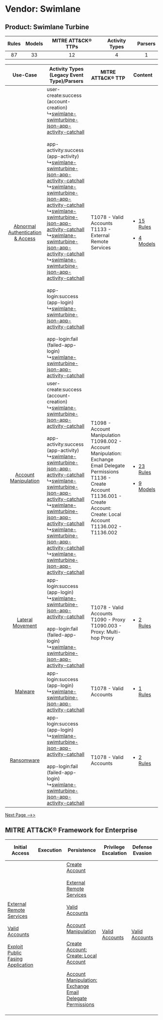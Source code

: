 Vendor: Swimlane
================
Product: Swimlane Turbine
-------------------------
| Rules | Models | MITRE ATT&CK® TTPs | Activity Types | Parsers |
|:-----:|:------:|:------------------:|:--------------:|:-------:|
|  87   |   33   |         12         |       4        |    1    |

|    Use-Case    | Activity Types (Legacy Event Type)/Parsers    | MITRE ATT&CK® TTP    | Content    |
|:----:| ---- | ---- | ---- |
| [Abnormal Authentication & Access](../../../UseCases/uc_abnormal_authentication_&_access.md) |  user-create:success (account-creation)<br> ↳[swimlane-swimturbine-json-app-activity-catchall](Ps/pC_swimlaneswimturbinejsonappactivitycatchall.md)<br><br> app-activity:success (app-activity)<br> ↳[swimlane-swimturbine-json-app-activity-catchall](Ps/pC_swimlaneswimturbinejsonappactivitycatchall.md)<br> ↳[swimlane-swimturbine-json-app-activity-catchall](Ps/pC_swimlaneswimturbinejsonappactivitycatchall.md)<br> ↳[swimlane-swimturbine-json-app-activity-catchall](Ps/pC_swimlaneswimturbinejsonappactivitycatchall.md)<br> ↳[swimlane-swimturbine-json-app-activity-catchall](Ps/pC_swimlaneswimturbinejsonappactivitycatchall.md)<br> ↳[swimlane-swimturbine-json-app-activity-catchall](Ps/pC_swimlaneswimturbinejsonappactivitycatchall.md)<br><br> app-login:success (app-login)<br> ↳[swimlane-swimturbine-json-app-activity-catchall](Ps/pC_swimlaneswimturbinejsonappactivitycatchall.md)<br><br> app-login:fail (failed-app-login)<br> ↳[swimlane-swimturbine-json-app-activity-catchall](Ps/pC_swimlaneswimturbinejsonappactivitycatchall.md)<br> | T1078 - Valid Accounts<br>T1133 - External Remote Services<br>    | [<ul><li>15 Rules</li></ul><ul><li>4 Models</li></ul>](RM/r_m_swimlane_swimlane_turbine_Abnormal_Authentication_&_Access.md) |
|    [Account Manipulation](../../../UseCases/uc_account_manipulation.md)    |  user-create:success (account-creation)<br> ↳[swimlane-swimturbine-json-app-activity-catchall](Ps/pC_swimlaneswimturbinejsonappactivitycatchall.md)<br><br> app-activity:success (app-activity)<br> ↳[swimlane-swimturbine-json-app-activity-catchall](Ps/pC_swimlaneswimturbinejsonappactivitycatchall.md)<br> ↳[swimlane-swimturbine-json-app-activity-catchall](Ps/pC_swimlaneswimturbinejsonappactivitycatchall.md)<br> ↳[swimlane-swimturbine-json-app-activity-catchall](Ps/pC_swimlaneswimturbinejsonappactivitycatchall.md)<br> ↳[swimlane-swimturbine-json-app-activity-catchall](Ps/pC_swimlaneswimturbinejsonappactivitycatchall.md)<br> ↳[swimlane-swimturbine-json-app-activity-catchall](Ps/pC_swimlaneswimturbinejsonappactivitycatchall.md)<br>    | T1098 - Account Manipulation<br>T1098.002 - Account Manipulation: Exchange Email Delegate Permissions<br>T1136 - Create Account<br>T1136.001 - Create Account: Create: Local Account<br>T1136.002 - T1136.002<br> | [<ul><li>23 Rules</li></ul><ul><li>9 Models</li></ul>](RM/r_m_swimlane_swimlane_turbine_Account_Manipulation.md)    |
|    [Lateral Movement](../../../UseCases/uc_lateral_movement.md)    |  app-login:success (app-login)<br> ↳[swimlane-swimturbine-json-app-activity-catchall](Ps/pC_swimlaneswimturbinejsonappactivitycatchall.md)<br><br> app-login:fail (failed-app-login)<br> ↳[swimlane-swimturbine-json-app-activity-catchall](Ps/pC_swimlaneswimturbinejsonappactivitycatchall.md)<br>    | T1078 - Valid Accounts<br>T1090 - Proxy<br>T1090.003 - Proxy: Multi-hop Proxy<br>    | [<ul><li>2 Rules</li></ul>](RM/r_m_swimlane_swimlane_turbine_Lateral_Movement.md)    |
|    [Malware](../../../UseCases/uc_malware.md)    |  app-login:success (app-login)<br> ↳[swimlane-swimturbine-json-app-activity-catchall](Ps/pC_swimlaneswimturbinejsonappactivitycatchall.md)<br>    | T1078 - Valid Accounts<br>    | [<ul><li>1 Rules</li></ul>](RM/r_m_swimlane_swimlane_turbine_Malware.md)    |
|    [Ransomware](../../../UseCases/uc_ransomware.md)    |  app-login:success (app-login)<br> ↳[swimlane-swimturbine-json-app-activity-catchall](Ps/pC_swimlaneswimturbinejsonappactivitycatchall.md)<br><br> app-login:fail (failed-app-login)<br> ↳[swimlane-swimturbine-json-app-activity-catchall](Ps/pC_swimlaneswimturbinejsonappactivitycatchall.md)<br>    | T1078 - Valid Accounts<br>    | [<ul><li>2 Rules</li></ul>](RM/r_m_swimlane_swimlane_turbine_Ransomware.md)    |
[Next Page -->>](2_ds_swimlane_swimlane_turbine.md)

MITRE ATT&CK® Framework for Enterprise
--------------------------------------
| Initial Access                                                                                                                                                                                                                         | Execution | Persistence                                                                                                                                                                                                                                                                                                                                                                                                                                                                                                  | Privilege Escalation                                                | Defense Evasion                                                     | Credential Access | Discovery | Lateral Movement | Collection                                                                                                                                                            | Command and Control                                                                                                                       | Exfiltration | Impact |
| -------------------------------------------------------------------------------------------------------------------------------------------------------------------------------------------------------------------------------------- | --------- | ------------------------------------------------------------------------------------------------------------------------------------------------------------------------------------------------------------------------------------------------------------------------------------------------------------------------------------------------------------------------------------------------------------------------------------------------------------------------------------------------------------ | ------------------------------------------------------------------- | ------------------------------------------------------------------- | ----------------- | --------- | ---------------- | --------------------------------------------------------------------------------------------------------------------------------------------------------------------- | ----------------------------------------------------------------------------------------------------------------------------------------- | ------------ | ------ |
| [External Remote Services](https://attack.mitre.org/techniques/T1133)<br><br>[Valid Accounts](https://attack.mitre.org/techniques/T1078)<br><br>[Exploit Public Fasing Application](https://attack.mitre.org/techniques/T1190)<br><br> |           | [Create Account](https://attack.mitre.org/techniques/T1136)<br><br>[External Remote Services](https://attack.mitre.org/techniques/T1133)<br><br>[Valid Accounts](https://attack.mitre.org/techniques/T1078)<br><br>[Account Manipulation](https://attack.mitre.org/techniques/T1098)<br><br>[Create Account: Create: Local Account](https://attack.mitre.org/techniques/T1136/001)<br><br>[Account Manipulation: Exchange Email Delegate Permissions](https://attack.mitre.org/techniques/T1098/002)<br><br> | [Valid Accounts](https://attack.mitre.org/techniques/T1078)<br><br> | [Valid Accounts](https://attack.mitre.org/techniques/T1078)<br><br> |                   |           |                  | [Email Collection](https://attack.mitre.org/techniques/T1114)<br><br>[Email Collection: Email Forwarding Rule](https://attack.mitre.org/techniques/T1114/003)<br><br> | [Proxy: Multi-hop Proxy](https://attack.mitre.org/techniques/T1090/003)<br><br>[Proxy](https://attack.mitre.org/techniques/T1090)<br><br> |              |        |